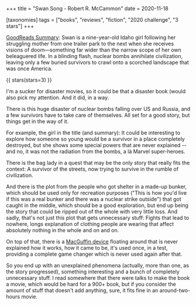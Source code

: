 +++
title = "Swan Song - Robert R. McCammon"
date = 2020-11-18

[taxonomies]
tags = ["books", "reviews", "fiction", "2020 challenge", "3 stars"]
+++

[GoodReads Summary](https://www.goodreads.com/book/show/12972591-swan-song):
Swan is a nine-year-old Idaho girl following her struggling mother from one
trailer park to the next when she receives visions of doom—something far wider
than the narrow scope of her own beleaguered life. In a blinding flash, nuclear
bombs annihilate civilization, leaving only a few buried survivors to crawl
onto a scorched landscape that was once America.

<!-- more -->

{{ stars(stars=3) }}

I'm a sucker for disaster movies, so it could be that a disaster book (would
also pick my attention. And it did, in a way.

There is this huge disaster of nuclear bombs falling over US and Russia, and a
few survivors have to take care of themselves. All set for a good story, but
things get in the way of it.

For example, the girl in the title (and summary): It could be interesting to
explore how someone so young would be a survivor in a place completely
destroyed, but she shows some special powers that are never explained -- and
no, it was not the radiation from the bombs, a là Marvel super-heroes.

There is the bag lady in a quest that may be the only story that really fits
the context: A survivor of the streets, now trying to survive in the rumble of
civilization.

And there is the plot from the people who got shelter in a made-up bunker,
which should be used only for recreation purposes ("This is how you'd live if
this was a real bunker and there was a nuclear strike outside") that got caught
in the middle, which should be a good exploration, but end up being the story
that could be ripped out of the whole with very little loss. And sadly, that's
not just this plot that gets unnecessary stuff: Fights that lead to nowhere,
longs explanation of clothing people are wearing that affect absolutely nothing
in the whole and on and on.

On top of that, there is a [MacGuffin
device](https://en.wikipedia.org/wiki/MacGuffin) floating around that is never
explained how it works, how it came to be, it's used once, in a test, providing
a complete game changer which is never used again after that.

So you end up with an unexplained phenomena (actually, more than one, as the
story progressed), something interesting and a bunch of completely unnecessary
stuff. I read somewhere that there were talks to make the book a movie, which
would be hard for a 900+ book, but if you consider the amount of stuff that
doesn't add anything, sure, it fits fine in an around-two-hours movie.
